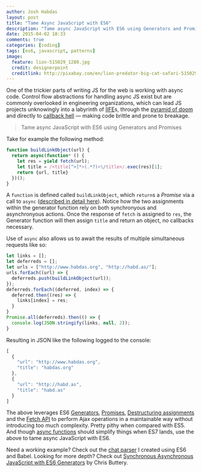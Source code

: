 ```yaml
---
author: Josh Habdas
layout: post
title: "Tame Async JavaScript with ES6"
description: "Tame async JavaScript with ES6 using Generators and Promises"
date: 2015-04-02 18:33
comments: true
categories: [coding]
tags: [es6, javascript, patterns]
image:
  feature: lion-515029_1280.jpg
  credit: designerpoint
  creditlink: http://pixabay.com/en/lion-predator-big-cat-safari-515029/
---
```


One of the trickier parts of writing JS for the web is working with async code. Control flow abstractions for handling async JS exist but are commonly overlooked in engineering organizations, which can lead JS projects unknowingly into a labyrinth of [IIFE](http://benalman.com/news/2010/11/immediately-invoked-function-expression/)s, through the [pyramid of doom](http://survivejs.com/common_problems/pyramid.html) and directly to [callback hell](http://callbackhell.com/) — making code brittle and prone to breakage.

> Tame async JavaScript with ES6 using Generators and Promises

<!--more-->

Take for example the following method:

```js
function buildLinkObject(url) {
  return async(function* () {
    let res = yield fetch(url);
    let title = /<title[^>]*>(.*?)<\/title>/.exec(res)[1];
    return {url, title}
  })();
}
```

A `function` is defined called `buildLinkObject`, which `return`s a _Promise_ via a call to `async` ([described in detail here](https://www.promisejs.org/generators/)). Notice how the two assignments within the generator function rely on both synchronyous and asynchronyous actions. Once the response of `fetch` is assigned to `res`, the Generator function will then assign `title` and return an object, no callbacks necessary.

Use of `async` also allows us to await the results of multiple simultaneous requests like so:

``` js
let links = [];
let deferreds = [];
let urls = ["http://www.habdas.org", "http://habd.as/"];
urls.forEach((url) => {
  deferreds.push(buildLinkObject(url));
});
deferreds.forEach((deferred, index) => {
  deferred.then((res) => {
    links[index] = res;
  }
}
Promise.all(deferreds).then(() => {
  console.log(JSON.stringify(links, null, 2));
}
```

Resulting in JSON like the following logged to the console:

``` js
[
  {
    "url": "http://www.habdas.org",
    "title": "habdas.org"
  },
  {
    "url": "http://habd.as",
    "title": "habd.as"
  }
]
```

The above leverages ES6 [Generators](http://wiki.ecmascript.org/doku.php?id=harmony:generators), [Promises](http://caniuse.com/#search=promises), [Destructuring assignments](http://wiki.ecmascript.org/doku.php?id=harmony:destructuring) and the [Fetch API](https://fetch.spec.whatwg.org/#fetch-api) to perform Ajax operations in a maintainable way without introducing too much complexity. Pretty pithy when compared with ES5. And though [async functions](http://wiki.ecmascript.org/doku.php?id=strawman:async_functions) should simplify things when ES7 lands, use the above to tame async JavaScript with ES6.

Need a working example? Check out the [chat parser](https://github.com/jhabdas/xanthippe/) I created using ES6 and Babel. Looking for more depth? Check out [Synchronous Asynchronous JavaScript with ES6 Generators](http://chrisbuttery.com/articles/synchronous-asynchronous-javascript-with-es6-generators/) by Chris Buttery.
